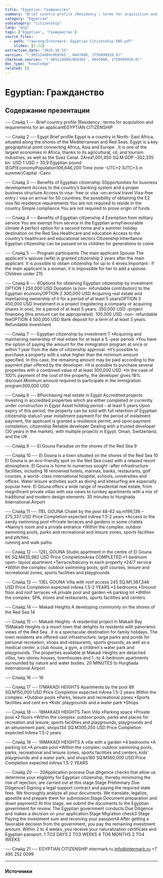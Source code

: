 ```yaml
---
title: "Egyptian: Гражданство"
summary: "Brief country profile |Residency : terms for acquisition and requirements for an applicantEGYPTIAN CITIZENSHIP Egypt Brief profile"
category: "Egyptian"
subcategory: "citizenship"
lang: "eng"
tags: ['Egyptian', 'Гражданство']
source_files:
  - path: "raw/eng/Intermark. Egyptian Citizenship ENG.pdf"
    slides: [1-21]
extraction_date: "2025-10-15"
version: "('905124d89c0b93b5', 6047088, 1759999920.0)"
checksum_sources: "('905124d89c0b93b5', 6047088, 1759999920.0)"
doc_type: "knowledge"
related: []
---
```


# Egyptian: Гражданство

## Содержание презентации

--- Слайд 1 ---
Brief country profile |Residency : terms for acquisition and requirements for an applicantEGYPTIAN CITIZENSHIP

--- Слайд 2 ---
Egypt 
Brief profile
Egypt is a country in North- East Africa, situated along the 
shores of the Mediterranean and Red Seas. Egypt is a key 
geographical point connecting Africa, Asia and Europe . It is one 
of the largest economies in Africa, thanks to its agricultural, oil, and tourism industries, as well as the Suez Canal.
2Area1,001,450 SQ.M
GDP –302,335 bn. USD
1 USD = 30,9 Egyptian pound (EGP)EconomyPopulation106,646,200
Time zone -UTC+2 (UTC+3 in summer)Capital -Cairo

--- Слайд 3 ---
Benefits of Egyptian 
citizenship
3Opportunities for business development
Access to the country’s banking system and a 
proper business structure
Access to visa- free or visa -on-arrival travel
Visa-free entry / visa on arrival for 50 countries; the 
possibility of obtaining the E2 visa
No residence requirements
You are not required to reside in the country
Simple compliance
You are not required to prove origin of funds

--- Слайд 4 ---
Benefits of Egyptian 
citizenship
4
Exemption from military service
You are exempt from service in the 
Egyptian armyFavourable climate
A perfect option for a second home and a summer holiday destination on the Red Sea
Healthcare and education
Access to the country’s healthcare and educational sectors
Citizenship inheritance
Egyptian citizenship can be passed on to children for generations to come

--- Слайд 5 ---
Program 
participants
The main applicant
Spouse
The applicant's spouse (wife) is granted citizenship 2 years after 
the main applicant.
It is possible to obtain citizenship for up to 4 wives.Important : if the main applicant is a woman, it is impossible for 
her to add a spouse.
Children under 215

--- Слайд 6 ---
6Options for obtaining Egyptian citizenship by investment
OPTION 1
250,000 USD
Donation (a non- refundable 
contribution) to the Egyptian 
economyOPTION 2
300,000 USD
Acquiring real estate and 
maintaining ownership of it for a 
period of at least 5 yearsOPTION 3
450,000 USD
Investment in a project (registering 
a company or acquiring shares in 
one), for a period of at least 5 
years.
350,000 USD -project financing 
(this amount can be appropriated). 
100,000 USD -non- refundable feeOPTION 4
500,000 USD
Bank deposit for a term of at least 3 
years. 
Refundable investment

--- Слайд 7 ---
Egyptian citizenship 
by investment
7
•Acquiring and maintaining ownership of real estate for at 
least a 5 -year period.
•You have the option of paying the amount for the immigration program at once or within 1 year from the date of 
citizenship approval.
•It’s possible to purchase a property with a value higher than 
the minimum amount specified. In this case, the remaining 
amount may be paid according to the payment plan offered 
by the developer.
•It is possible to purchase several properties with a combined value of at least 300,000 USD.
•In the case of 100% payment of the cost of the property, the developer gives 18% discount.Minimum amount required to participate in 
the immigration program300,000 USD

--- Слайд 8 ---
8Purchasing real estate in Egypt
Accredited projects
Investing in accredited properties which are either completed or 
currently under construction in Egypt
Asset holding period - at least 5 years
Upon expiry of this period, the property can be sold with full retention of Egyptian citizenship status1-year installment payment
For the period of instalment payment, the applicant is granted a residence permit, and upon payment completion, citizenship 
Reliable developer
Dealing with a trusted developer (30 years in the market), with multiple 
projects in Egypt, Oman, Switzerland, and the UK

--- Слайд 9 ---
El Gouna
Paradise on the shores of the Red Sea
9

--- Слайд 10 ---
El Gouna is a town situated on 
the shores of the Red Sea
10
El Gouna is an eco-friendly spot on the Red Sea coast with a 
relaxed resort atmosphere.
El Gouna is home to numerous sought -after infrastructure 
facilities, including 18 renowned hotels, marinas, banks, 
restaurants, golf courses, a world- class international hospital, 
schools, universities and offices. Water leisure activities such as 
diving and kitesurfing are especially popular here.
El Gouna offers a wide range of residential real estate, from 
magnificent private villas with sea views to turnkey apartments 
with a mix of traditional and modern design elements.
30 minutes
to Hurghada International Airport

--- Слайд 11 ---
11EL GOUNA
Chalet by 
the pool
48-62 sq.m196,136 –275,337 USD
Price
Completion expected inArea
1.5-2 years
•Access to the sandy swimming pool
•Private terraces and gardens in some chalets
•Nanny’s room and a private entrance
•Within the complex: outdoor swimming pools, parks and 
recreational and leisure zones, sports facilities and pitches,  
running  and walk paths

--- Слайд 12 ---
12EL GOUNA
Studio apartment in the 
centre of El Gouna
66 SQ.M435,982 USD
Price
CompletionArea
COMPLETED
•1-bedroom open- layout  apartment
•Terrace/balcony in each property
•24/7 service
•Within the complex: outdoor swimming pools, golf courses, 
leisure and recreational zones, sports facilities and 
playgrounds

--- Слайд 13 ---
13EL GOUNA
Villa with roof 
access
245 SQ.M1,387,346 USD
Price
Completion expected inArea
1.5-2 YEARS
•3 bedrooms
•Ground floor and roof terraces
•A private pool and garden
•A parking lot
•Within the complex: SPA, stores and restaurants, sports 
facilities and centers

--- Слайд 14 ---
Makadi Heights
A developing community on the shores of the Red Sea
14

--- Слайд 15 ---
Makadi Heights -A residential 
project in Makadi Bay
15Makadi Heights is a resort town that delights its residents with 
panoramic views of the Red Sea . It is a spectacular destination 
for family holidays.
The town residents are offered vast infrastructure: large parks 
and ponds for personal recreation, shops and restaurants, sports 
grounds, as well as a medical center, a club house, a gym, a 
children's water park and playgrounds. 
The properties available at Makadi Heights are detached villas, 
two-storey houses, townhouses and 1 -to 4-bedroom 
apartments surrounded by nature and water bodies.
20 MINUTES
to Hurghada International Airport

--- Слайд 16 ---
16

--- Слайд 17 ---
17MAKADI HEIGHTS
Apartments by 
the pool
89 SQ.M150,000 USD
Price
Completion expected inArea
1.5-2 years
Within the complex:
•Outdoor pools
•Parks, leisure and recreational zones
•Sports facilities and cent ers
•Kids’ playgrounds and a water park
•Shops

--- Слайд 18 ---
18MAKADI HEIGHTS
Twin 
Villa
•Parking space
•Private pool
•2 floors
•Within the complex: outdoor pools, parks and places for 
recreation and leisure, sports facilities and playgrounds, 
playgrounds and an amusement park, shops134 SQ.M300,250 USD
Price
Completion expected inArea
1.5-2 years

--- Слайд 19 ---
19MAKADI HEIGHTS
A villa with a 
garden
•4 bedrooms
•A parking lot
•A private pool
•Within the complex: outdoor swimming pools, parks, 
recreational and leisure zones, sports facilities and centers, 
kids’ playgrounds and a water park, and shops180 SQ.M560,000 USD
Price
Completion expected inArea
1.5-2 YEARS

--- Слайд 20 ---
20Application process
Due diligence checks that allow 
us determine your eligibility for 
Egyptian citizenship, thereby 
minimizing the risk of rejection, 
are carried out at this stage.Stage
Preliminary Due 
Diligence1
Signing a legal support contract 
and paying the required state 
fees.
We thoroughly analyze all your 
documents. We translate, legalize, 
apostille and prepare them for 
submission.Stage
Document preparation 
and down payment2
At this stage, we submit the 
documents to the Egyptian 
government for review.
The Egyptian government 
conducts Due Diligence and 
makes a decision on your 
application.Stage
Migration 
check3
Stage
Paying the investment sum and receiving your passport4
After getting a favorable decision 
from the government, you pay the 
remaining investment amount. 
Within 2 to 4 weeks ,you receive 
your naturalization certificate and 
Egyptian passport.
1 TO3 DAYS 2 TO3 WEEKS 4 TO6 MONTHS 2 TO4 WEEKS

--- Слайд 21 ---
EGYPTIAN CITIZENSHIP
intermark.ru info@intermark.ru +7 495 252 0099


---

### Источники
[^src1]: raw/Intermark. Egyptian Citizenship ENG.pdf → слайды 1–21
